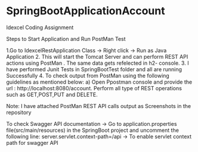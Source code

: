 # SpringBootApplicationAccount
Idexcel Coding Assignment

Steps to Start Application and Run PostMan Test

1.Go to IdexcelRestApplication Class -> Right click -> Run as Java Application
2. This will start the Tomcat Server and can perform REST API actions using PostMan . The same data gets refelected in h2- console.
3. I have performed Junit Tests in SpringBootTest folder and all are running Successfully
4. To check output from PostMan using the following guidelines as mentioned below:
	a) Open Ppostman console and provide the url : http://localhost:8080/account. Perform all type of REST operations such as GET,POST,PUT and DELETE.
	
Note: I have attached PostMan REST API calls output as Screenshots in the repository

To check Swagger API documentation -> Go to application.properties file(src/main/resources) 
in the SpringBoot project and uncomment the following line: server.servlet.context-path=/api -> To enable servlet context path for swagger API


 
